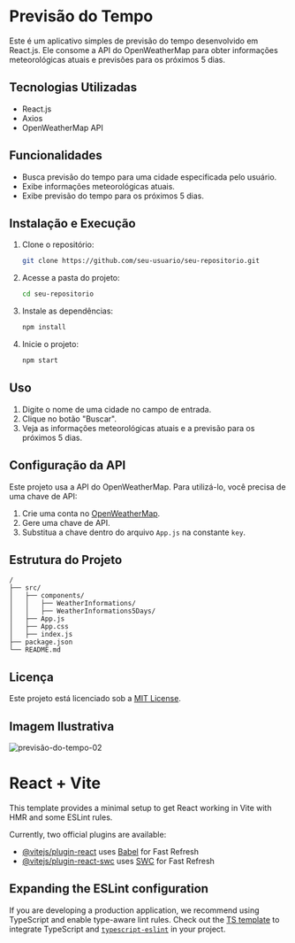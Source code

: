 # Previsão do Tempo

Este é um aplicativo simples de previsão do tempo desenvolvido em React.js. Ele consome a API do OpenWeatherMap para obter informações meteorológicas atuais e previsões para os próximos 5 dias.

## Tecnologias Utilizadas

- React.js
- Axios
- OpenWeatherMap API

## Funcionalidades

- Busca previsão do tempo para uma cidade especificada pelo usuário.
- Exibe informações meteorológicas atuais.
- Exibe previsão do tempo para os próximos 5 dias.

## Instalação e Execução

1. Clone o repositório:
   ```sh
   git clone https://github.com/seu-usuario/seu-repositorio.git
   ```
2. Acesse a pasta do projeto:
   ```sh
   cd seu-repositorio
   ```
3. Instale as dependências:
   ```sh
   npm install
   ```
4. Inicie o projeto:
   ```sh
   npm start
   ```

## Uso

1. Digite o nome de uma cidade no campo de entrada.
2. Clique no botão "Buscar".
3. Veja as informações meteorológicas atuais e a previsão para os próximos 5 dias.

## Configuração da API

Este projeto usa a API do OpenWeatherMap. Para utilizá-lo, você precisa de uma chave de API:

1. Crie uma conta no [OpenWeatherMap](https://openweathermap.org/).
2. Gere uma chave de API.
3. Substitua a chave dentro do arquivo `App.js` na constante `key`.

## Estrutura do Projeto

```
/
├── src/
│   ├── components/
│   │   ├── WeatherInformations/
│   │   ├── WeatherInformations5Days/
│   ├── App.js
│   ├── App.css
│   ├── index.js
├── package.json
└── README.md
```


## Licença

Este projeto está licenciado sob a [MIT License](LICENSE).

## Imagem Ilustrativa

![previsão-do-tempo-02](https://github.com/user-attachments/assets/8ce2b548-e181-4bf6-9887-b89b1a448958)



# React + Vite

This template provides a minimal setup to get React working in Vite with HMR and some ESLint rules.

Currently, two official plugins are available:

- [@vitejs/plugin-react](https://github.com/vitejs/vite-plugin-react/blob/main/packages/plugin-react/README.md) uses [Babel](https://babeljs.io/) for Fast Refresh
- [@vitejs/plugin-react-swc](https://github.com/vitejs/vite-plugin-react-swc) uses [SWC](https://swc.rs/) for Fast Refresh

## Expanding the ESLint configuration

If you are developing a production application, we recommend using TypeScript and enable type-aware lint rules. Check out the [TS template](https://github.com/vitejs/vite/tree/main/packages/create-vite/template-react-ts) to integrate TypeScript and [`typescript-eslint`](https://typescript-eslint.io) in your project.
